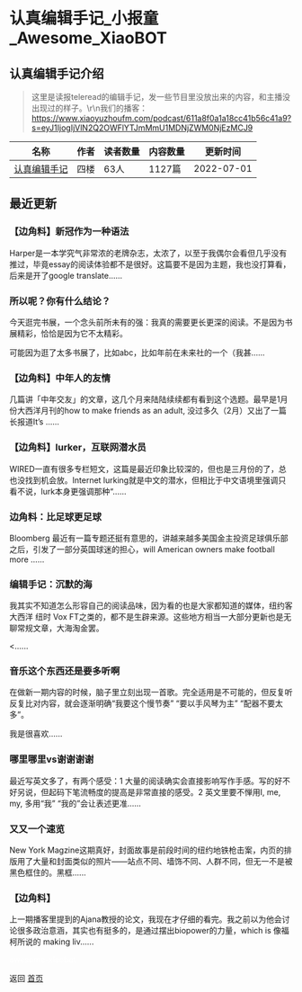 # 认真编辑手记_小报童_Awesome_XiaoBOT

## 认真编辑手记介绍
> 这里是读报teleread的编辑手记，发一些节目里没放出来的内容，和主播没出现过的样子。\r\n我们的播客：https://www.xiaoyuzhoufm.com/podcast/611a8f0a1a18cc41b56c41a9?s=eyJ1IjogIjVlN2Q2OWFlYTJmMmU1MDNjZWM0NjEzMCJ9  
  


|名称|作者|读者数量|内容数量|更新时间|
|---|---|---|---|---|
|[认真编辑手记](https://xiaobot.net/p/telenote?refer=0b133df9-27dc-423b-8101-639049001c13)|四楼|63人|1127篇|2022-07-01|

## 最近更新
### 【边角料】新冠作为一种语法

Harper是一本学究气非常浓的老牌杂志，太浓了，以至于我偶尔会看但几乎没有推过，毕竟essay的阅读体验都不是很好。这篇要不是因为主题，我也没打算看，后来是开了google
translate......

### 所以呢？你有什么结论？

今天逛完书展，一个念头前所未有的强：我真的需要更长更深的阅读。不是因为书展精彩，恰恰是因为它不太精彩。

可能因为逛了太多书展了，比如abc，比如年前在未来社的一个（我甚......

### 【边角料】中年人的友情

几篇讲「中年交友」的文章，这几个月来陆陆续续都有看到这个选题。最早是1月份大西洋月刊的how to make friends as an adult,
没过多久（2月）又出了一篇长报道It’s ......

### 【边角料】lurker，互联网潜水员

WIRED一直有很多专栏短文，这篇是最近印象比较深的，但也是三月份的了，总也没找到机会放。Internet
lurking就是中文的潜水，但相比于中文语境里强调只看不说，lurk本身更强调那种“......

### 边角料：比足球更足球

Bloomberg 最近有一篇专题还挺有意思的，讲越来越多美国金主投资足球俱乐部之后，引发了一部分英国球迷的担心，will American owners
make football more ......

### 编辑手记：沉默的海

我其实不知道怎么形容自己的阅读品味，因为看的也是大家都知道的媒体，纽约客 大西洋 纽时 Vox
FT之类的，都不是生辟来源。这些地方相当一大部分更新也是无聊常规文章，大海淘金罢。

<......

### 音乐这个东西还是要多听啊

在做新一期内容的时候，脑子里立刻出现一首歌。完全适用是不可能的，但反复听反复比对内容，就会逐渐明确“我要这个慢节奏” “要以手风琴为主” “配器不要太多”。

我是很喜欢......

### 哪里哪里vs谢谢谢谢

最近写英文多了，有两个感受：1 大量的阅读确实会直接影响写作手感。写的好不好另说，但起码下笔流畅度的提高是非常直接的感受。2 英文里要不惮用I, me,
my, 多用“我” “我的”会让表述更准......

### 又又一个速览

New York
Magzine这期真好，封面故事是前段时间的纽约地铁枪击案，内页的排版用了大量和封面类似的照片——站点不同、墙饰不同、人群不同，但无一不是被黑色框住的。黑框......

### 【边角料】

上一期播客里提到的Ajana教授的论文，我现在才仔细的看完。我之前以为他会讨论很多政治意涵，其实也有挺多的，是通过摆出biopower的力量，which
is 像福柯所说的 making liv......


<a href="https://github.com/Reno9527/awesome-xiaobot" style="color: white; text-decoration: none;">awesome-xiaobot</a>

返回 [首页](../README.md)
